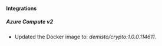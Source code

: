 
#### Integrations

##### Azure Compute v2

- Updated the Docker image to: *demisto/crypto:1.0.0.114611*.
